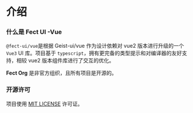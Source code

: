 # 介绍

### 什么是 Fect UI -Vue

`@fect-ui/vue`是根据 <fe-link href="https://vue.geist-ui.dev/en-us/introduction" target="_blank">
<fe-code>Geist-ui/vue</fe-code>
</fe-link> 作为设计依赖对 vue2 版本进行升级的一个 `Vue3` UI 库。项目基于 `typescript`，拥有更完备的类型提示和对编译器的友好支持，相较 vue2 版本组件库进行了交互的优化。

**Fect Org** 是非官方组织，且所有项目是开源的。

<fe-logo />

### 开源许可

项目使用 [MIT LICENSE](https://github.com/fay-org/fect/blob/master/LICENSE) 许可证。
